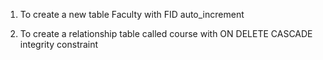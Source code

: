 1) To create a new table Faculty with FID auto_increment

2) To create a relationship table called course with ON DELETE CASCADE integrity constraint
